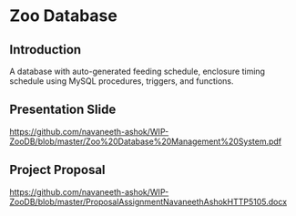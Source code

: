 # Zoo Database

## Introduction
A database with auto-generated feeding schedule, enclosure timing schedule using MySQL procedures, triggers, and functions.

## Presentation Slide

https://github.com/navaneeth-ashok/WIP-ZooDB/blob/master/Zoo%20Database%20Management%20System.pdf

## Project Proposal

https://github.com/navaneeth-ashok/WIP-ZooDB/blob/master/ProposalAssignmentNavaneethAshokHTTP5105.docx
